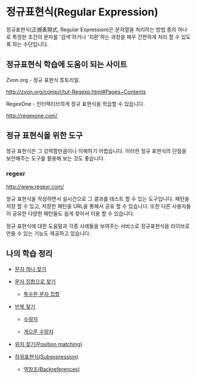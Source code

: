 # 정규표현식(Regular Expression)

정규표현식(正規表現式, Regular Expression)은 문자열을 처리하는 방법 중의 하나로 특정한 조건의 문자를 '검색'하거나 '치환'하는 과정을 매우 간편하게 처리 할 수 있도록 하는 수단입니다.

## 정규표현식 학습에 도움이 되는 사이트

Zvon.org - 정규 표현식 튜토리얼.

http://zvon.org/comp/r/tut-Regexp.html#Pages~Contents

RegexOne - 인터렉티브하게 정규 표현식을 학습할 수 있습니다.

http://regexone.com/

## 정규 표현식을 위한 도구

정규 표현식은 그 강력함만큼이나 이해하기 어렵습니다. 이러한 정규 표현식의 단점을 보안해주는 도구를 활용해 보는 것도 좋습니다.

### regexr

http://www.regexr.com/

정규 표현식을 작성하면서 실시간으로 그 결과를 테스트 할 수 있는 도구입니다. 패턴을 저장 할 수 있고, 저장한 패턴을 URL을 통해서 공유 할 수 있습니다. 또한 다른 사용자들이 공유한 다양한 패턴들도 쉽게 찾아서 이용 할 수 있습니다.

정규 표현식에 대한 도움말과 각종 사례들을 보여주는 서비스로 정규표현식을 라이브로 만들 수 있는 기능도 제공하고 있습니다.

## 나의 학습 정리

- [문자 하나 찾기](https://github.com/eastshine-high/til/blob/main/regular-expressions/matching-single-characters.md)

- [문자 집합으로 찾기](https://github.com/eastshine-high/til/tree/main/regular-expressions/matching-sets-of-characters)

    - [특수한 문자 집합](https://github.com/eastshine-high/til/blob/main/regular-expressions/matching-sets-of-characters/special-sets-of-characters.md)

- [반복 찾기](https://github.com/eastshine-high/til/tree/main/regular-expressions/repeating-matches)

    - [수량자](https://github.com/eastshine-high/til/blob/main/regular-expressions/repeating-matches/quantifiers.md)

    - [게으른 수량자](https://github.com/eastshine-high/til/blob/main/regular-expressions/repeating-matches/lazy-quantifier.md)

- [위치 찾기(Position matching)](https://github.com/eastshine-high/til/blob/main/regular-expressions/position-matching.md)

- [하위표현식(Subexpression)](https://github.com/eastshine-high/til/tree/main/regular-expressions/subexpression)

    - [역참조(Backreferences)](https://github.com/eastshine-high/til/blob/main/regular-expressions/subexpression/backreferences.md)
